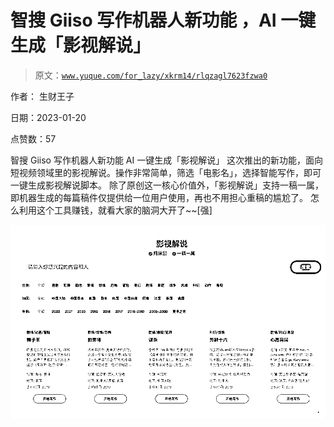 # 智搜 Giiso 写作机器人新功能 ，AI 一键生成「影视解说」

> 原文：[`www.yuque.com/for_lazy/xkrm14/rlqzagl7623fzwa0`](https://www.yuque.com/for_lazy/xkrm14/rlqzagl7623fzwa0)

作者： 生财王子 

日期：2023-01-20 

点赞数：57 

智搜 Giiso 写作机器人新功能 AI 一键生成「影视解说」 这次推出的新功能，面向短视频领域里的影视解说。操作非常简单，筛选「电影名」，选择智能写作，即可一键生成影视解说脚本。 除了原创这一核心价值外，「影视解说」支持一稿一属，即机器生成的每篇稿件仅提供给一位用户使用，再也不用担心重稿的尴尬了。 怎么利用这个工具赚钱，就看大家的脑洞大开了~~[强] 

![](img/805954a0bb3f390f382a7586dff37627.png) 

